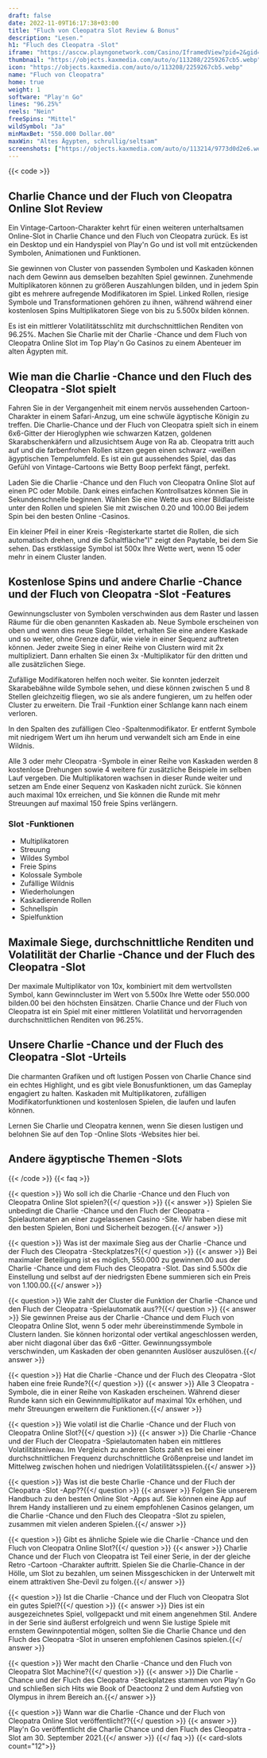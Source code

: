 ```yaml
---
draft: false
date: 2022-11-09T16:17:38+03:00
title: "Fluch von Cleopatra Slot Review & Bonus"
description: "Lesen."
h1: "Fluch des Cleopatra -Slot"
iframe: "https://asccw.playngonetwork.com/Casino/IframedView?pid=2&gid=curseofcleopatra&lang=en_US&practice=1&channel=desktop&div=flashobject&width=100%25&height=100%25&user=&password=&ctx=&demo=2&brand=&lobby=&rccurrentsessiontime=0&rcintervaltime=0&rcaccounthistoryurl=&rccontinueurl=&rcexiturl=&rchistoryurlmode=&autoplaylimits=0&autoplayreset=0&callback=flashCallback&rcmga=&resourcelevel=0&hasjackpots=False&country=&pauseplay=&playlimit=&selftest=&sessiontime=&coreweburl=https://asccw.playngonetwork.com/&showpoweredby=True"
thumbnail: "https://objects.kaxmedia.com/auto/o/113208/2259267cb5.webp"
icon: "https://objects.kaxmedia.com/auto/o/113208/2259267cb5.webp"
name: "Fluch von Cleopatra"
home: true
weight: 1
software: "Play'n Go"
lines: "96.25%"
reels: "Nein"
freeSpins: "Mittel"
wildSymbol: "Ja"
minMaxBet: "550.000 Dollar.00"
maxWin: "Altes Ägypten, schrullig/seltsam"
screenshots: ["https://objects.kaxmedia.com/auto/o/113214/9773d0d2e6.webp"]
---
```


{{< code >}}<h2>Charlie Chance und der Fluch von Cleopatra Online Slot Review</h2><p>Ein Vintage-Cartoon-Charakter kehrt für einen weiteren unterhaltsamen Online-Slot in Charlie Chance und den Fluch von Cleopatra zurück. Es ist ein Desktop und ein Handyspiel von Play'n Go und ist voll mit entzückenden Symbolen, Animationen und Funktionen.</p><p>Sie gewinnen von Cluster von passenden Symbolen und Kaskaden können nach dem Gewinn aus demselben bezahlten Spiel gewinnen. Zunehmende Multiplikatoren können zu größeren Auszahlungen bilden, und in jedem Spin gibt es mehrere aufregende Modifikatoren im Spiel. Linked Rollen, riesige Symbole und Transformationen gehören zu ihnen, während während einer kostenlosen Spins Multiplikatoren Siege von bis zu 5.500x bilden können.</p><p>Es ist ein mittlerer Volatilitätsschlitz mit durchschnittlichen Renditen von 96.25%. Machen Sie Charlie mit der Charlie -Chance und dem Fluch von Cleopatra Online Slot im Top Play'n Go Casinos zu einem Abenteuer im alten Ägypten mit.</p><h2>Wie man die Charlie -Chance und den Fluch des Cleopatra -Slot spielt</h2><p>Fahren Sie in der Vergangenheit mit einem nervös aussehenden Cartoon-Charakter in einem Safari-Anzug, um eine schwüle ägyptische Königin zu treffen. Die Charlie-Chance und der Fluch von Cleopatra spielt sich in einem 6x6-Gitter der Hieroglyphen wie schwarzen Katzen, goldenen Skarabschenkäfern und allzusichtsem Auge von Ra ab. Cleopatra tritt auch auf und die farbenfrohen Rollen sitzen gegen einen schwarz -weißen ägyptischen Tempelumfeld. Es ist ein gut aussehendes Spiel, das das Gefühl von Vintage-Cartoons wie Betty Boop perfekt fängt, perfekt.</p><p>Laden Sie die Charlie -Chance und den Fluch von Cleopatra Online Slot auf einen PC oder Mobile. Dank eines einfachen Kontrollsatzes können Sie in Sekundenschnelle beginnen. Wählen Sie eine Wette aus einer Bildlaufleiste unter den Rollen und spielen Sie mit zwischen 0.20 und 100.00 Bei jedem Spin bei den besten Online -Casinos.</p><p>Ein kleiner Pfeil in einer Kreis -Registerkarte startet die Rollen, die sich automatisch drehen, und die Schaltfläche"I" zeigt den Paytable, bei dem Sie sehen. Das erstklassige Symbol ist 500x Ihre Wette wert, wenn 15 oder mehr in einem Cluster landen.</p><h2>Kostenlose Spins und andere Charlie -Chance und der Fluch von Cleopatra -Slot -Features</h2><p>Gewinnungscluster von Symbolen verschwinden aus dem Raster und lassen Räume für die oben genannten Kaskaden ab. Neue Symbole erscheinen von oben und wenn dies neue Siege bildet, erhalten Sie eine andere Kaskade und so weiter, ohne Grenze dafür, wie viele in einer Sequenz auftreten können. Jeder zweite Sieg in einer Reihe von Clustern wird mit 2x multipliziert. Dann erhalten Sie einen 3x -Multiplikator für den dritten und alle zusätzlichen Siege.</p><p>Zufällige Modifikatoren helfen noch weiter. Sie konnten jederzeit Skarabebähne wilde Symbole sehen, und diese können zwischen 5 und 8 Stellen gleichzeitig fliegen, wo sie als andere fungieren, um zu helfen oder Cluster zu erweitern. Die Trail -Funktion einer Schlange kann nach einem verloren.</p><p>In den Spalten des zufälligen Cleo -Spaltenmodifikator. Er entfernt Symbole mit niedrigem Wert um ihn herum und verwandelt sich am Ende in eine Wildnis.</p><p>Alle 3 oder mehr Cleopatra -Symbole in einer Reihe von Kaskaden werden 8 kostenlose Drehungen sowie 4 weitere für zusätzliche Beispiele im selben Lauf vergeben. Die Multiplikatoren wachsen in dieser Runde weiter und setzen am Ende einer Sequenz von Kaskaden nicht zurück. Sie können auch maximal 10x erreichen, und Sie können die Runde mit mehr Streuungen auf maximal 150 freie Spins verlängern.</p><h3>
Slot -Funktionen</h3><ul>
<li></span>
Multiplikatoren</li>
<li></span>
Streuung</li>
<li></span>
Wildes Symbol</li>
<li></span>
Freie Spins</li>
<li></span>
Kolossale Symbole</li>
<li></span>
Zufällige Wildnis</li>
<li></span>
Wiederholungen</li>
<li></span>
Kaskadierende Rollen</li>
<li></span>
Schnellspin</li>
<li></span>
Spielfunktion</li></ul><h2>Maximale Siege, durchschnittliche Renditen und Volatilität der Charlie -Chance und der Fluch des Cleopatra -Slot</h2><p>Der maximale Multiplikator von 10x, kombiniert mit dem wertvollsten Symbol, kann Gewinncluster im Wert von 5.500x Ihre Wette oder 550.000 bilden.00 bei den höchsten Einsätzen. Charlie Chance und der Fluch von Cleopatra ist ein Spiel mit einer mittleren Volatilität und hervorragenden durchschnittlichen Renditen von 96.25%.</p><h2>Unsere Charlie -Chance und der Fluch des Cleopatra -Slot -Urteils</h2><p>Die charmanten Grafiken und oft lustigen Possen von Charlie Chance sind ein echtes Highlight, und es gibt viele Bonusfunktionen, um das Gameplay engagiert zu halten. Kaskaden mit Multiplikatoren, zufälligen Modifikatorfunktionen und kostenlosen Spielen, die laufen und laufen können.</p><p>Lernen Sie Charlie und Cleopatra kennen, wenn Sie diesen lustigen und belohnen Sie auf den Top -Online Slots -Websites hier bei.</p><h2>Andere ägyptische Themen -Slots</h2>
{{< /code >}}
{{< faq >}}

{{< question >}} Wo soll ich die Charlie -Chance und den Fluch von Cleopatra Online Slot spielen?{{</ question >}}
{{< answer >}} Spielen Sie unbedingt die Charlie -Chance und den Fluch der Cleopatra -Spielautomaten an einer zugelassenen Casino -Site. Wir haben diese mit den besten Spielen, Boni und Sicherheit bezogen.{{</ answer >}}

{{< question >}} Was ist der maximale Sieg aus der Charlie -Chance und der Fluch des Cleopatra -Steckplatzes?{{</ question >}}
{{< answer >}} Bei maximaler Beteiligung ist es möglich, 550.000 zu gewinnen.00 aus der Charlie -Chance und dem Fluch des Cleopatra -Slot. Das sind 5.500x die Einstellung und selbst auf der niedrigsten Ebene summieren sich ein Preis von 1.100.00.{{</ answer >}}

{{< question >}} Wie zahlt der Cluster die Funktion der Charlie -Chance und den Fluch der Cleopatra -Spielautomatik aus??{{</ question >}}
{{< answer >}} Sie gewinnen Preise aus der Charlie -Chance und dem Fluch von Cleopatra Online Slot, wenn 5 oder mehr übereinstimmende Symbole in Clustern landen. Sie können horizontal oder vertikal angeschlossen werden, aber nicht diagonal über das 6x6 -Gitter. Gewinnungssymbole verschwinden, um Kaskaden der oben genannten Auslöser auszulösen.{{</ answer >}}

{{< question >}} Hat die Charlie -Chance und der Fluch des Cleopatra -Slot haben eine freie Runde?{{</ question >}}
{{< answer >}} Alle 3 Cleopatra -Symbole, die in einer Reihe von Kaskaden erscheinen. Während dieser Runde kann sich ein Gewinnmultiplikator auf maximal 10x erhöhen, und mehr Streuungen erweitern die Funktionen.{{</ answer >}}

{{< question >}} Wie volatil ist die Charlie -Chance und der Fluch von Cleopatra Online Slot?{{</ question >}}
{{< answer >}} Die Charlie -Chance und der Fluch der Cleopatra -Spielautomaten haben ein mittleres Volatilitätsniveau. Im Vergleich zu anderen Slots zahlt es bei einer durchschnittlichen Frequenz durchschnittliche Größenpreise und landet im Mittelweg zwischen hohen und niedrigen Volatilitätsspielen.{{</ answer >}}

{{< question >}} Was ist die beste Charlie -Chance und der Fluch der Cleopatra -Slot -App??{{</ question >}}
{{< answer >}} Folgen Sie unserem Handbuch zu den besten Online Slot -Apps auf. Sie können eine App auf Ihrem Handy installieren und zu einem empfohlenen Casinos gelangen, um die Charlie -Chance und den Fluch des Cleopatra -Slot zu spielen, zusammen mit vielen anderen Spielen.{{</ answer >}}

{{< question >}} Gibt es ähnliche Spiele wie die Charlie -Chance und den Fluch von Cleopatra Online Slot?{{</ question >}}
{{< answer >}} Charlie Chance und der Fluch von Cleopatra ist Teil einer Serie, in der der gleiche Retro -Cartoon -Charakter auftritt. Spielen Sie die Charlie-Chance in der Hölle, um Slot zu bezahlen, um seinen Missgeschicken in der Unterwelt mit einem attraktiven She-Devil zu folgen.{{</ answer >}}

{{< question >}} Ist die Charlie -Chance und der Fluch von Cleopatra Slot ein gutes Spiel?{{</ question >}}
{{< answer >}} Dies ist ein ausgezeichnetes Spiel, vollgepackt und mit einem angenehmen Stil. Andere in der Serie sind äußerst erfolgreich und wenn Sie lustige Spiele mit ernstem Gewinnpotential mögen, sollten Sie die Charlie Chance und den Fluch des Cleopatra -Slot in unseren empfohlenen Casinos spielen.{{</ answer >}}

{{< question >}} Wer macht den Charlie -Chance und den Fluch von Cleopatra Slot Machine?{{</ question >}}
{{< answer >}} Die Charlie -Chance und der Fluch des Cleopatra -Steckplatzes stammen von Play'n Go und schließen sich Hits wie Book of Deactoonz 2 und dem Aufstieg von Olympus in ihrem Bereich an.{{</ answer >}}

{{< question >}} Wann war die Charlie -Chance und der Fluch von Cleopatra Online Slot veröffentlicht??{{</ question >}}
{{< answer >}} Play'n Go veröffentlicht die Charlie Chance und den Fluch des Cleopatra -Slot am 30. September 2021.{{</ answer >}}
{{</ faq >}}
{{< card-slots count="12">}}